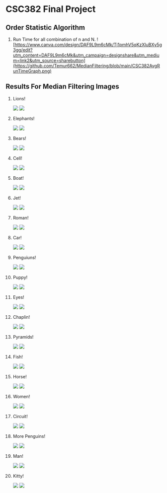 CSC382 Final Project
===================

Order Statistic Algorithm
---------------------------

1) Run Time for all combination of n and N.
  ![https://www.canva.com/design/DAF9L9m6cMk/Tj1pmhV5qKzXluBXy5g3gg/edit?utm_content=DAF9L9m6cMk&utm_campaign=designshare&utm_medium=link2&utm_source=sharebutton](https://github.com/Temur662/MedianFiltering/blob/main/CSC382AvgRunTimeGraph.png)


Results For Median Filtering Images
-----------------------------------

1) Lions!
    
   ![](https://github.com/Temur662/MedianFiltering/blob/main/pics/Lions.png) ![](https://github.com/Temur662/MedianFiltering/blob/main/filteredResults/3.png)

2) Elephants!
   
   ![](https://github.com/Temur662/MedianFiltering/blob/main/pics/africa.png) ![](https://github.com/Temur662/MedianFiltering/blob/main/filteredResults/6.png)

3) Bears!
   
   ![](https://github.com/Temur662/MedianFiltering/blob/main/pics/bear.png) ![](https://github.com/Temur662/MedianFiltering/blob/main/filteredResults/18.png)

4) Cell!

   ![](https://github.com/Temur662/MedianFiltering/blob/main/pics/cells.png) ![](https://github.com/Temur662/MedianFiltering/blob/main/filteredResults/0.png)

5) Boat!

   ![](https://github.com/Temur662/MedianFiltering/blob/main/pics/boat.png) ![](https://github.com/Temur662/MedianFiltering/blob/main/filteredResults/1.png)

6) Jet!

   ![](https://github.com/Temur662/MedianFiltering/blob/main/pics/jet.png) ![](https://github.com/Temur662/MedianFiltering/blob/main/filteredResults/10.png)

7) Roman!

   ![](https://github.com/Temur662/MedianFiltering/blob/main/pics/greek.png) ![](https://github.com/Temur662/MedianFiltering/blob/main/filteredResults/11.png)

8) Car!

    ![](https://github.com/Temur662/MedianFiltering/blob/main/pics/car.png) ![](https://github.com/Temur662/MedianFiltering/blob/main/filteredResults/12.png)

9) Penguiuns!

    ![](https://github.com/Temur662/MedianFiltering/blob/main/pics/morePengs.png) ![](https://github.com/Temur662/MedianFiltering/blob/main/filteredResults/13.png)

10) Puppy!

    ![](https://github.com/Temur662/MedianFiltering/blob/main/pics/puppy.png) ![](https://github.com/Temur662/MedianFiltering/blob/main/filteredResults/14.png)

11) Eyes!

    ![](https://github.com/Temur662/MedianFiltering/blob/main/pics/eyes.png) ![](https://github.com/Temur662/MedianFiltering/blob/main/filteredResults/15.png)

12) Chaplin!

    ![](https://github.com/Temur662/MedianFiltering/blob/main/pics/chaplin.png) ![](https://github.com/Temur662/MedianFiltering/blob/main/filteredResults/16.png)

13) Pyramids!

    ![](https://github.com/Temur662/MedianFiltering/blob/main/pics/pyramids.png) ![](https://github.com/Temur662/MedianFiltering/blob/main/filteredResults/17.png)

14) Fish!

    ![](https://github.com/Temur662/MedianFiltering/blob/main/pics/fish.png) ![](https://github.com/Temur662/MedianFiltering/blob/main/filteredResults/19.png)

15) Horse!

    ![](https://github.com/Temur662/MedianFiltering/blob/main/pics/idek.png) ![](https://github.com/Temur662/MedianFiltering/blob/main/filteredResults/2.png)

16) Women!

    ![](https://github.com/Temur662/MedianFiltering/blob/main/pics/women.png) ![](https://github.com/Temur662/MedianFiltering/blob/main/filteredResults/4.png)

17) Circuit!

    ![](https://github.com/Temur662/MedianFiltering/blob/main/pics/circuit.png) ![](https://github.com/Temur662/MedianFiltering/blob/main/filteredResults/5.png)

18) More Penguins!

    ![](https://github.com/Temur662/MedianFiltering/blob/main/pics/penguin.png) ![](https://github.com/Temur662/MedianFiltering/blob/main/filteredResults/7.png)

19) Man!

    ![](https://github.com/Temur662/MedianFiltering/blob/main/pics/man.png) ![](https://github.com/Temur662/MedianFiltering/blob/main/filteredResults/8.png)

20) Kitty!

    ![](https://github.com/Temur662/MedianFiltering/blob/main/pics/kitty.png) ![](https://github.com/Temur662/MedianFiltering/blob/main/filteredResults/9.png)

